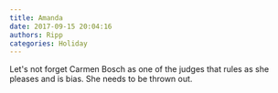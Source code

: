 ```yaml
---
title: Amanda
date: 2017-09-15 20:04:16
authors: Ripp
categories: Holiday
---
```


 Let's not forget Carmen Bosch as one of the judges that rules as she pleases and is bias. She needs to be thrown out.